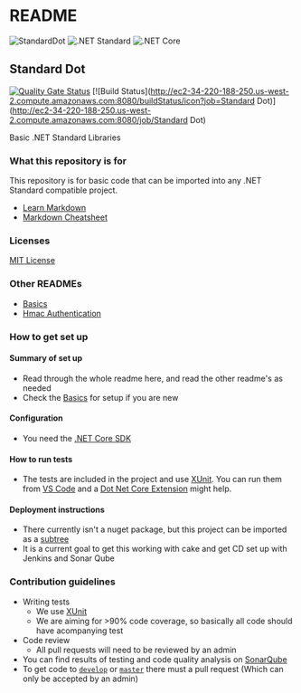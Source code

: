 # README

![StandardDot](https://img.shields.io/badge/Standard%20Dot-0.0.1-blue.svg)
![.NET Standard](https://img.shields.io/badge/.NET%20Standard-2.0-green.svg)
![.NET Core](https://img.shields.io/badge/.NET%20Core-2.0-green.svg)

## Standard Dot

[![Quality Gate Status](http://ec2-52-41-240-180.us-west-2.compute.amazonaws.com/api/project_badges/measure?project=StandardDot%3Abranch&metric=alert_status)](http://ec2-52-41-240-180.us-west-2.compute.amazonaws.com/dashboard?id=StandardDot%3Abranch) [![Build Status](http://ec2-34-220-188-250.us-west-2.compute.amazonaws.com:8080/buildStatus/icon?job=Standard Dot)](http://ec2-34-220-188-250.us-west-2.compute.amazonaws.com:8080/job/Standard Dot)

Basic .NET Standard Libraries

### What this repository is for

This repository is for basic code that can be imported into any .NET Standard compatible project.

* [Learn Markdown](https://bitbucket.org/tutorials/markdowndemo)
* [Markdown Cheatsheet](https://github.com/adam-p/markdown-here/wiki/Markdown-Cheatsheet#code)

### Licenses

[MIT License](/LICENSE.txt)

### Other READMEs

* [Basics](/README-Basics.md)
* [Hmac Authentication](/src/Authentication/Hmac/API%20Integration%20Help/HMAC%20Authentication%20Help.md)

### How to get set up

#### Summary of set up

* Read through the whole readme here, and read the other readme's as needed
* Check the [Basics](/README-Basics.md) for setup if you are new

#### Configuration

* You need the [.NET Core SDK](https://www.microsoft.com/net/download/windows)

#### How to run tests

* The tests are included in the project and use [XUnit](https://xunit.github.io/). You can run them from [VS Code](https://code.visualstudio.com/) and a [Dot Net Core Extension](https://github.com/matijarmk/dotnet-core-commands) might help.

#### Deployment instructions

* There currently isn't a nuget package, but this project can be imported as a [subtree](https://medium.com/@v/git-subtrees-a-tutorial-6ff568381844)
* It is a current goal to get this working with cake and get CD set up with Jenkins and Sonar Qube

### Contribution guidelines

* Writing tests
    * We use [XUnit](https://xunit.github.io/)
    * We are aiming for >90% code coverage, so basically all code should have acompanying test
* Code review
    * All pull requests will need to be reviewed by an admin
* You can find results of testing and code quality analysis on [SonarQube](http://ec2-52-41-240-180.us-west-2.compute.amazonaws.com/dashboard?id=StandardDot%3Abranch)
* To get code to [`develop`](https://github.com/mrlunchbox777/shoellibraries/tree/develop) or [`master`](https://github.com/mrlunchbox777/shoellibraries/tree/master) there must a pull request (Which can only be accepted by an admin)